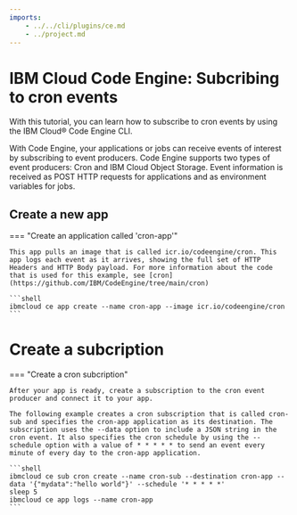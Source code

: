 ```yaml
---
imports:
    - ../../cli/plugins/ce.md
    - ../project.md
---
```


# IBM Cloud Code Engine: Subcribing to cron events

With this tutorial, you can learn how to subscribe to cron events by using the IBM Cloud® Code Engine CLI.

With Code Engine, your applications or jobs can receive events of interest by subscribing to event producers. Code Engine supports two types of event producers: Cron and IBM Cloud Object Storage. Event information is received as POST HTTP requests for applications and as environment variables for jobs.

## Create a new app

=== "Create an application called 'cron-app'"

    This app pulls an image that is called icr.io/codeengine/cron. This app logs each event as it arrives, showing the full set of HTTP Headers and HTTP Body payload. For more information about the code that is used for this example, see [cron](https://github.com/IBM/CodeEngine/tree/main/cron)

    ```shell
    ibmcloud ce app create --name cron-app --image icr.io/codeengine/cron 
    ```

# Create a subcription

=== "Create a cron subcription"

    After your app is ready, create a subscription to the cron event producer and connect it to your app.

    The following example creates a cron subscription that is called cron-sub and specifies the cron-app application as its destination. The subscription uses the --data option to include a JSON string in the cron event. It also specifies the cron schedule by using the --schedule option with a value of * * * * * to send an event every minute of every day to the cron-app application.

    ```shell
    ibmcloud ce sub cron create --name cron-sub --destination cron-app --data '{"mydata":"hello world"}' --schedule '* * * * *'
    sleep 5
    ibmcloud ce app logs --name cron-app
    ```